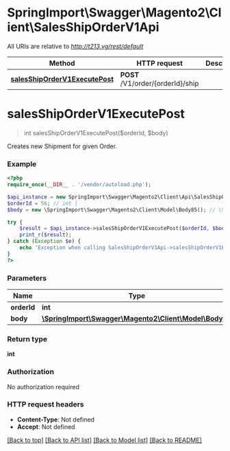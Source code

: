 # SpringImport\Swagger\Magento2\Client\SalesShipOrderV1Api

All URIs are relative to *http://t213.vg/rest/default*

Method | HTTP request | Description
------------- | ------------- | -------------
[**salesShipOrderV1ExecutePost**](SalesShipOrderV1Api.md#salesShipOrderV1ExecutePost) | **POST** /V1/order/{orderId}/ship | 


# **salesShipOrderV1ExecutePost**
> int salesShipOrderV1ExecutePost($orderId, $body)



Creates new Shipment for given Order.

### Example
```php
<?php
require_once(__DIR__ . '/vendor/autoload.php');

$api_instance = new SpringImport\Swagger\Magento2\Client\Api\SalesShipOrderV1Api();
$orderId = 56; // int | 
$body = new \SpringImport\Swagger\Magento2\Client\Model\Body85(); // \SpringImport\Swagger\Magento2\Client\Model\Body85 | 

try {
    $result = $api_instance->salesShipOrderV1ExecutePost($orderId, $body);
    print_r($result);
} catch (Exception $e) {
    echo 'Exception when calling SalesShipOrderV1Api->salesShipOrderV1ExecutePost: ', $e->getMessage(), PHP_EOL;
}
?>
```

### Parameters

Name | Type | Description  | Notes
------------- | ------------- | ------------- | -------------
 **orderId** | **int**|  |
 **body** | [**\SpringImport\Swagger\Magento2\Client\Model\Body85**](../Model/\SpringImport\Swagger\Magento2\Client\Model\Body85.md)|  | [optional]

### Return type

**int**

### Authorization

No authorization required

### HTTP request headers

 - **Content-Type**: Not defined
 - **Accept**: Not defined

[[Back to top]](#) [[Back to API list]](../../README.md#documentation-for-api-endpoints) [[Back to Model list]](../../README.md#documentation-for-models) [[Back to README]](../../README.md)

